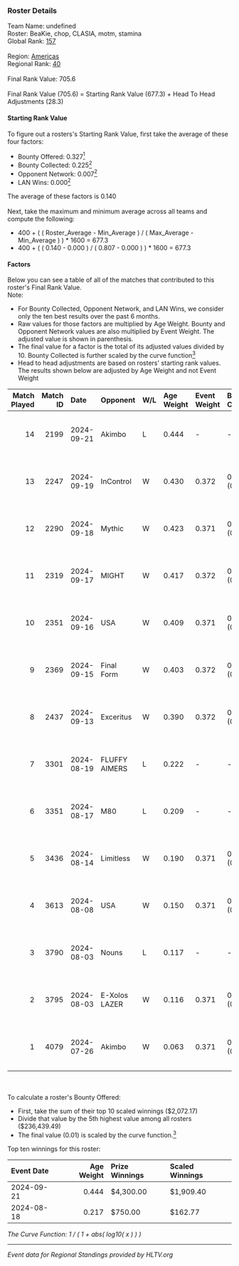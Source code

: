 ### Roster Details<br />
Team Name: undefined<br />
Roster: BeaKie, chop, CLASIA, motm, stamina<br />
Global Rank: [157](../../standings_global_2025_01_13.md)<br />
<br />
Region: [Americas]( ../../standings_americas_2025_01_13.md)<br />
Regional Rank: [40]( ../../standings_americas_2025_01_13.md)<br />
<br />
Final Rank Value:  705.6<br />
<br />
Final Rank Value (705.6) = Starting Rank Value (677.3) + Head To Head Adjustments (28.3)<br />

#### Starting Rank Value<br />
To figure out a rosters's Starting Rank Value, first take the average of these four factors:<br />
- Bounty Offered: 0.327[<sup>1</sup>](#table2)
- Bounty Collected: 0.225[<sup>2</sup>](#table1)
- Opponent Network: 0.007[<sup>2</sup>](#table1)
- LAN Wins: 0.000[<sup>2</sup>](#table1)

The average of these factors is 0.140<br />
<br />
Next, take the maximum and minimum average across all teams and compute the following:<br />
- 400 + ( ( Roster_Average - Min_Average ) / ( Max_Average - Min_Average ) ) * 1600 = 677.3
- 400 + ( ( 0.140 - 0.000 ) / ( 0.807 - 0.000 ) ) * 1600 = 677.3


#### Factors<br />
Below you can see a table of all of the matches that contributed to this roster's Final Rank Value.<br />
Note:<br />

- For Bounty Collected, Opponent Network, and LAN Wins, we consider only the ten best results over the past 6 months.
- Raw values for those factors are multiplied by Age Weight. Bounty and Opponent Network values are also multiplied by Event Weight. The adjusted value is shown in parenthesis.
- The final value for a factor is the total of its adjusted values divided by 10. Bounty Collected is further scaled by the curve function[<sup>3</sup>](#curveFunction)
- Head to head adjustments are based on rosters' starting rank values. The results shown below are adjusted by Age Weight and not Event Weight
<span id="table1"></span><br />


| Match Played | Match ID | Date       | Opponent      | W/L | Age Weight | Event Weight | Bounty Collected | Opponent Network | LAN Wins  | H2H Adj. | Roster                              |
| -: | -: | :- | :- | :- | :- | :- | :- | :- | :- | -: | :- |
|           14 |     2199 | 2024-09-21 | Akimbo        | L   | 0.444      | -            | -                | -                | -         |    -6.80 | BeaKie, chop, CLASIA, motm, stamina |
|           13 |     2247 | 2024-09-19 | InControl     | W   | 0.430      | 0.372        | 0.007 (0.001)    | 0.059 (0.009)    | 0 (0.000) |     5.61 | BeaKie, chop, CLASIA, motm, stamina |
|           12 |     2290 | 2024-09-18 | Mythic        | W   | 0.423      | 0.371        | 0.000 (0.000)    | 0.100 (0.016)    | 0 (0.000) |     4.06 | BeaKie, chop, CLASIA, motm, stamina |
|           11 |     2319 | 2024-09-17 | MIGHT         | W   | 0.417      | 0.372        | 0.006 (0.001)    | 0.157 (0.024)    | 0 (0.000) |     8.49 | BeaKie, chop, CLASIA, motm, stamina |
|           10 |     2351 | 2024-09-16 | USA           | W   | 0.409      | 0.371        | 0.000 (0.000)    | 0.034 (0.005)    | 0 (0.000) |     3.24 | BeaKie, chop, CLASIA, motm, stamina |
|            9 |     2369 | 2024-09-15 | Final Form    | W   | 0.403      | 0.372        | 0.003 (0.000)    | 0.048 (0.007)    | 0 (0.000) |     5.13 | BeaKie, chop, CLASIA, motm, stamina |
|            8 |     2437 | 2024-09-13 | Exceritus     | W   | 0.390      | 0.372        | 0.001 (0.000)    | 0.000 (0.000)    | 0 (0.000) |     3.62 | BeaKie, chop, CLASIA, motm, stamina |
|            7 |     3301 | 2024-08-19 | FLUFFY AIMERS | L   | 0.222      | -            | -                | -                | -         |    -1.46 | BeaKie, chop, CLASIA, motm, stamina |
|            6 |     3351 | 2024-08-17 | M80           | L   | 0.209      | -            | -                | -                | -         |    -0.38 | BeaKie, chop, CLASIA, motm, stamina |
|            5 |     3436 | 2024-08-14 | Limitless     | W   | 0.190      | 0.371        | 0.003 (0.000)    | 0.009 (0.001)    | 0 (0.000) |     2.70 | BeaKie, chop, CLASIA, motm, stamina |
|            4 |     3613 | 2024-08-08 | USA           | W   | 0.150      | 0.371        | 0.000 (0.000)    | 0.034 (0.002)    | 0 (0.000) |     1.22 | BeaKie, chop, CLASIA, motm, stamina |
|            3 |     3790 | 2024-08-03 | Nouns         | L   | 0.117      | -            | -                | -                | -         |    -0.30 | BeaKie, chop, CLASIA, motm, stamina |
|            2 |     3795 | 2024-08-03 | E-Xolos LAZER | W   | 0.116      | 0.371        | 0.008 (0.000)    | 0.176 (0.008)    | 0 (0.000) |     2.08 | BeaKie, chop, CLASIA, motm, stamina |
|            1 |     4079 | 2024-07-26 | Akimbo        | W   | 0.063      | 0.371        | 0.013 (0.000)    | 0.121 (0.003)    | 0 (0.000) |     1.07 | BeaKie, chop, CLASIA, motm, stamina |

<br />
<span id="table2"></span><br />
To calculate a roster's Bounty Offered:<br />

- First, take the sum of their top 10 scaled winnings ($2,072.17)
- Divide that value by the 5th highest value among all rosters ($236,439.49)
- The final value (0.01) is scaled by the curve function.[<sup>3</sup>](#curveFunction)

Top ten winnings for this roster:<br />

| Event Date | Age Weight | Prize Winnings | Scaled Winnings |
| :- | -: | :- | :- |
| 2024-09-21 |      0.444 | $4,300.00      | $1,909.40       |
| 2024-08-18 |      0.217 | $750.00        | $162.77         |


<span id="curveFunction"></span>_The Curve Function: 1 / ( 1 + abs( log10( x ) ) )_<br />

---
_Event data for Regional Standings provided by HLTV.org_<br />
